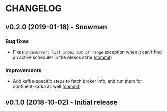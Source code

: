 # CHANGELOG

## v0.2.0 (2019-01-16) - Snowman

### Bug fixes
   - Fixes `IndexError: list index out of range` exception when it can't find an
     active scheduler in the Mesos state
     ([commit](https://github.com/mesosphere/dcos-commons/commit/155a6dfbd6b5e6fdfcdcd31d030942be92f53f4c))

### Improvements
   - Add kafka-specific steps to fetch broker info, and run them for
     confluent-kafka as well
     ([commit](https://github.com/mesosphere/dcos-commons/commit/74872003047ac0ee515d74a82987c90bf0e6ce07))

## v0.1.0 (2018-10-02) - Initial release
